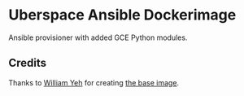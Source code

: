 # Uberspace Ansible Dockerimage

Ansible provisioner with added GCE Python modules.

## Credits

Thanks to [William Yeh](https://github.com/William-Yeh) for creating [the base image](https://hub.docker.com/r/williamyeh/ansible/).
